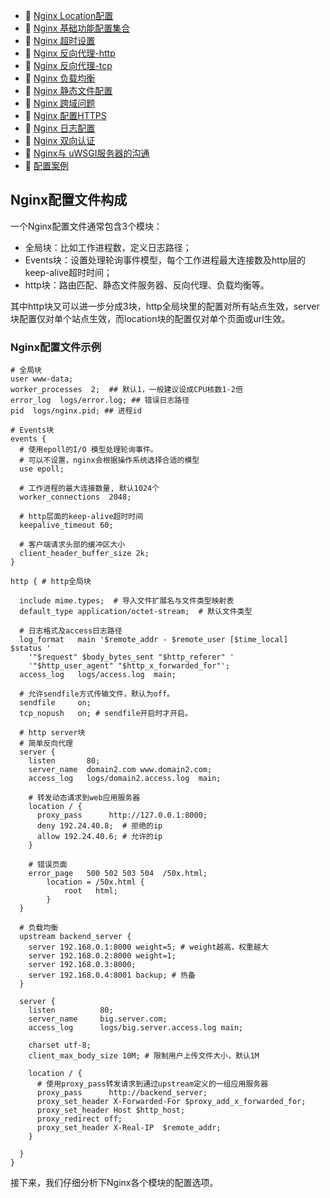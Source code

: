 

- 📄 [Nginx Location配置](Nginx%20Location配置.md)
- 📄 [Nginx 基础功能配置集合](Nginx%20基础功能配置集合.md)
- 📄 [Nginx 超时设置](Nginx%20超时设置.md)
- 📄 [Nginx 反向代理-http](Nginx%20反向代理-http.md)
- 📄 [Nginx 反向代理-tcp](Nginx%20反向代理-tcp.md)
- 📄 [Nginx 负载均衡](Nginx%20负载均衡.md)
- 📄 [Nginx 静态文件配置](Nginx%20静态文件配置.md)
- 📄 [Nginx 跨域问题](Nginx%20跨域问题.md)
- 📄 [Nginx 配置HTTPS](Nginx%20配置HTTPS.md)
- 📄 [Nginx 日志配置](Nginx%20日志配置.md)
- 📄 [Nginx 双向认证](Nginx%20双向认证.md)
- 📄 [Nginx与 uWSGI服务器的沟通](Nginx与%20uWSGI服务器的沟通.md)
- 📄 [配置案例](配置案例.md)

## Nginx配置文件构成

一个Nginx配置文件通常包含3个模块：

- 全局块：比如工作进程数，定义日志路径；
- Events块：设置处理轮询事件模型，每个工作进程最大连接数及http层的keep-alive超时时间；
- http块：路由匹配、静态文件服务器、反向代理、负载均衡等。

其中http块又可以进一步分成3块，http全局块里的配置对所有站点生效，server块配置仅对单个站点生效，而location块的配置仅对单个页面或url生效。

### Nginx配置文件示例

```nginx
# 全局块
user www-data;
worker_processes  2;  ## 默认1，一般建议设成CPU核数1-2倍
error_log  logs/error.log; ## 错误日志路径
pid  logs/nginx.pid; ## 进程id

# Events块
events {
  # 使用epoll的I/O 模型处理轮询事件。
  # 可以不设置，nginx会根据操作系统选择合适的模型
  use epoll;
  
  # 工作进程的最大连接数量, 默认1024个
  worker_connections  2048;
  
  # http层面的keep-alive超时时间
  keepalive_timeout 60;
  
  # 客户端请求头部的缓冲区大小
  client_header_buffer_size 2k;
}

http { # http全局块
 
  include mime.types;  # 导入文件扩展名与文件类型映射表
  default_type application/octet-stream;  # 默认文件类型
  
  # 日志格式及access日志路径
  log_format   main '$remote_addr - $remote_user [$time_local]  $status '
    '"$request" $body_bytes_sent "$http_referer" '
    '"$http_user_agent" "$http_x_forwarded_for"';
  access_log   logs/access.log  main;
  
  # 允许sendfile方式传输文件，默认为off。
  sendfile     on;
  tcp_nopush   on; # sendfile开启时才开启。

  # http server块
  # 简单反向代理
  server {
    listen       80;
    server_name  domain2.com www.domain2.com;
    access_log   logs/domain2.access.log  main;
   
    # 转发动态请求到web应用服务器
    location / {
      proxy_pass      http://127.0.0.1:8000;
      deny 192.24.40.8;  # 拒绝的ip
      allow 192.24.40.6; # 允许的ip   
    }
  
    # 错误页面
    error_page   500 502 503 504  /50x.html;
        location = /50x.html {
            root   html;
        }
  }

  # 负载均衡
  upstream backend_server {
    server 192.168.0.1:8000 weight=5; # weight越高，权重越大
    server 192.168.0.2:8000 weight=1;
    server 192.168.0.3:8000;
    server 192.168.0.4:8001 backup; # 热备
  }

  server {
    listen          80;
    server_name     big.server.com;
    access_log      logs/big.server.access.log main;
  
    charset utf-8;
    client_max_body_size 10M; # 限制用户上传文件大小，默认1M

    location / {
      # 使用proxy_pass转发请求到通过upstream定义的一组应用服务器
      proxy_pass      http://backend_server;
      proxy_set_header X-Forwarded-For $proxy_add_x_forwarded_for;
      proxy_set_header Host $http_host;
      proxy_redirect off;
      proxy_set_header X-Real-IP  $remote_addr;
    }
  
  }
}
```

接下来，我们仔细分析下Nginx各个模块的配置选项。

‍

‍
